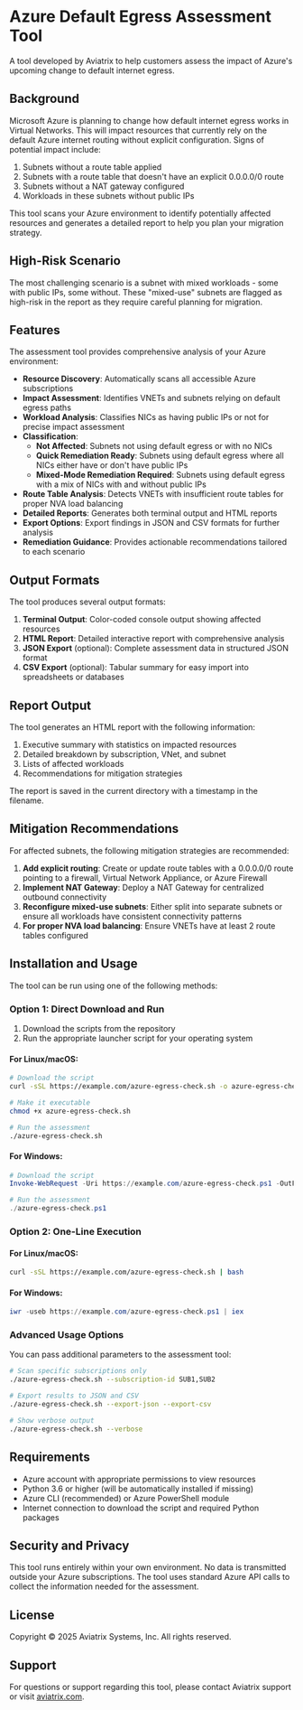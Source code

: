 # Azure Default Egress Assessment Tool

A tool developed by Aviatrix to help customers assess the impact of Azure's upcoming change to default internet egress.

## Background

Microsoft Azure is planning to change how default internet egress works in Virtual Networks. This will impact resources that currently rely on the default Azure internet routing without explicit configuration. Signs of potential impact include:

1. Subnets without a route table applied
2. Subnets with a route table that doesn't have an explicit 0.0.0.0/0 route
3. Subnets without a NAT gateway configured
4. Workloads in these subnets without public IPs

This tool scans your Azure environment to identify potentially affected resources and generates a detailed report to help you plan your migration strategy.

## High-Risk Scenario

The most challenging scenario is a subnet with mixed workloads - some with public IPs, some without. These "mixed-use" subnets are flagged as high-risk in the report as they require careful planning for migration.

## Features

The assessment tool provides comprehensive analysis of your Azure environment:

- **Resource Discovery**: Automatically scans all accessible Azure subscriptions
- **Impact Assessment**: Identifies VNETs and subnets relying on default egress paths
- **Workload Analysis**: Classifies NICs as having public IPs or not for precise impact assessment
- **Classification**:
  - **Not Affected**: Subnets not using default egress or with no NICs
  - **Quick Remediation Ready**: Subnets using default egress where all NICs either have or don't have public IPs
  - **Mixed-Mode Remediation Required**: Subnets using default egress with a mix of NICs with and without public IPs
- **Route Table Analysis**: Detects VNETs with insufficient route tables for proper NVA load balancing
- **Detailed Reports**: Generates both terminal output and HTML reports
- **Export Options**: Export findings in JSON and CSV formats for further analysis
- **Remediation Guidance**: Provides actionable recommendations tailored to each scenario

## Output Formats

The tool produces several output formats:

1. **Terminal Output**: Color-coded console output showing affected resources
2. **HTML Report**: Detailed interactive report with comprehensive analysis
3. **JSON Export** (optional): Complete assessment data in structured JSON format
4. **CSV Export** (optional): Tabular summary for easy import into spreadsheets or databases

## Report Output

The tool generates an HTML report with the following information:

1. Executive summary with statistics on impacted resources
2. Detailed breakdown by subscription, VNet, and subnet
3. Lists of affected workloads
4. Recommendations for mitigation strategies

The report is saved in the current directory with a timestamp in the filename.

## Mitigation Recommendations

For affected subnets, the following mitigation strategies are recommended:

1. **Add explicit routing**: Create or update route tables with a 0.0.0.0/0 route pointing to a firewall, Virtual Network Appliance, or Azure Firewall
2. **Implement NAT Gateway**: Deploy a NAT Gateway for centralized outbound connectivity
3. **Reconfigure mixed-use subnets**: Either split into separate subnets or ensure all workloads have consistent connectivity patterns
4. **For proper NVA load balancing**: Ensure VNETs have at least 2 route tables configured

## Installation and Usage

The tool can be run using one of the following methods:

### Option 1: Direct Download and Run

1. Download the scripts from the repository
2. Run the appropriate launcher script for your operating system

#### For Linux/macOS:

```bash
# Download the script
curl -sSL https://example.com/azure-egress-check.sh -o azure-egress-check.sh

# Make it executable
chmod +x azure-egress-check.sh

# Run the assessment
./azure-egress-check.sh
```

#### For Windows:

```powershell
# Download the script
Invoke-WebRequest -Uri https://example.com/azure-egress-check.ps1 -OutFile azure-egress-check.ps1

# Run the assessment
./azure-egress-check.ps1
```

### Option 2: One-Line Execution

#### For Linux/macOS:

```bash
curl -sSL https://example.com/azure-egress-check.sh | bash
```

#### For Windows:

```powershell
iwr -useb https://example.com/azure-egress-check.ps1 | iex
```

### Advanced Usage Options

You can pass additional parameters to the assessment tool:

```bash
# Scan specific subscriptions only
./azure-egress-check.sh --subscription-id SUB1,SUB2

# Export results to JSON and CSV
./azure-egress-check.sh --export-json --export-csv

# Show verbose output
./azure-egress-check.sh --verbose
```

## Requirements

- Azure account with appropriate permissions to view resources
- Python 3.6 or higher (will be automatically installed if missing)
- Azure CLI (recommended) or Azure PowerShell module
- Internet connection to download the script and required Python packages

## Security and Privacy

This tool runs entirely within your own environment. No data is transmitted outside your Azure subscriptions. The tool uses standard Azure API calls to collect the information needed for the assessment.

## License

Copyright © 2025 Aviatrix Systems, Inc. All rights reserved.

## Support

For questions or support regarding this tool, please contact Aviatrix support or visit [aviatrix.com](https://aviatrix.com).